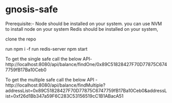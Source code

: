 # gnosis-safe
Prerequisite:- 
Node should be installed on your system. you can use NVM to install node on your system
Redis should be installed on your system,

clone the repo

run npm i -f
run redis-server
npm start

To get the single safe call the below API- 
http://localhost:8080/api/balance/findOne/0x89C51828427F70D77875C6747759fB17Ba10Ceb0

To get the multiple safe call the below API - 
http://localhost:8080/api/balance/findMultiple?addressList=0x89C51828427F70D77875C6747759fB17Ba10Ceb0&addressList=0xf26d1Bb347a59F6C283C53156519cC1B1ABacA51

